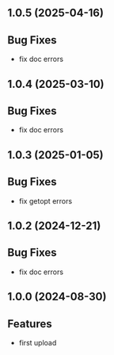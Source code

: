 ## 1.0.5 (2025-04-16)

## Bug Fixes

- fix doc errors

## 1.0.4 (2025-03-10)

## Bug Fixes

- fix doc errors

## 1.0.3 (2025-01-05)

## Bug Fixes

- fix getopt errors

## 1.0.2 (2024-12-21)

## Bug Fixes

- fix doc errors

## 1.0.0 (2024-08-30)

## Features

- first upload

